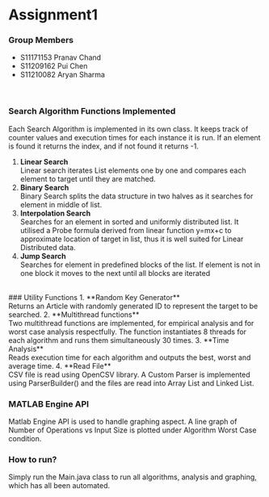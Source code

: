 ﻿# Assignment1
### Group Members
* S11171153 Pranav Chand
* S11209162 Pui Chen
* S11210082 Aryan Sharma
<br>

### Search Algorithm Functions Implemented
Each Search Algorithm is implemented in its own class.
It keeps track of counter values and execution times for each instance it is run. If an element is found it returns the index, and if not found it returns -1.
1. **Linear Search**<br>
Linear search iterates List elements one by one and compares each element to target until they are matched.
2. **Binary Search**<br>
Binary Search splits the data structure in two halves as it searches for element in middle of list.
3. **Interpolation Search**<br>
Searches for an element in sorted and uniformly distributed list. It utilised a Probe formula derived from linear function y=mx+c to approximate location of target in list, thus it is well suited for Linear Distributed data.
4. **Jump Search**<br>
Searches for element in predefined blocks of the list. If element is not in one block it moves to the next until all blocks are iterated
<br>
### Utility Functions
1. **Random Key Generator**<br>
Returns an Article with randomly generated ID to represent the target to be searched.
2. **Multithread functions**<br>
Two multithread functions are implemented, for empirical analysis and for worst case analysis respectfully. The function instantiates 8 threads for each algorithm and runs them simultaneously 30 times.
3. **Time Analysis**<br>
Reads execution time for each algorithm and outputs the best, worst and average time.
4. **Read File**<br>
CSV file is read using OpenCSV library. A Custom Parser is implemented using ParserBuilder() and the files are read into Array List and Linked List.
<br>

### MATLAB Engine API
Matlab Engine API is used to handle graphing aspect. A line graph of Number of Operations vs Input Size is plotted under Algorithm Worst Case condition.

### How to run?
Simply run the Main.java class to run all algorithms, analysis and graphing, which has all been automated.